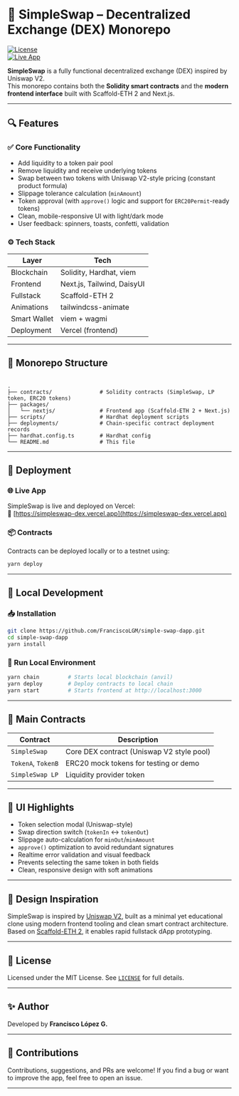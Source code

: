 # 🦄 SimpleSwap – Decentralized Exchange (DEX) Monorepo

[![License](https://img.shields.io/badge/license-MIT-blue.svg)](./LICENSE)  
[![Live App](https://img.shields.io/badge/Live%20App-Vercel-%23007ACC)](https://simpleswap-dex.vercel.app/)

**SimpleSwap** is a fully functional decentralized exchange (DEX) inspired by Uniswap V2.  
This monorepo contains both the **Solidity smart contracts** and the **modern frontend interface** built with Scaffold-ETH 2 and Next.js.

---

## 🔍 Features

### ✅ Core Functionality

- Add liquidity to a token pair pool
- Remove liquidity and receive underlying tokens
- Swap between two tokens with Uniswap V2-style pricing (constant product formula)
- Slippage tolerance calculation (`minAmount`)
- Token approval (with `approve()` logic and support for `ERC20Permit`-ready tokens)
- Clean, mobile-responsive UI with light/dark mode
- User feedback: spinners, toasts, confetti, validation

### ⚙️ Tech Stack

| Layer        | Tech                       |
| ------------ | -------------------------- |
| Blockchain   | Solidity, Hardhat, viem    |
| Frontend     | Next.js, Tailwind, DaisyUI |
| Fullstack    | Scaffold-ETH 2             |
| Animations   | tailwindcss-animate        |
| Smart Wallet | viem + wagmi               |
| Deployment   | Vercel (frontend)          |

---

## 🧱 Monorepo Structure

```

.
├── contracts/               # Solidity contracts (SimpleSwap, LP token, ERC20 tokens)
├── packages/
│   └── nextjs/              # Frontend app (Scaffold-ETH 2 + Next.js)
├── scripts/                 # Hardhat deployment scripts
├── deployments/             # Chain-specific contract deployment records
├── hardhat.config.ts        # Hardhat config
└── README.md                # This file

```

---

## 🚀 Deployment

### 🌐 Live App

SimpleSwap is live and deployed on Vercel:  
🔗 [https://simpleswap-dex.vercel.app](https://simpleswap-dex.vercel.app)

### 📦 Contracts

Contracts can be deployed locally or to a testnet using:

```bash
yarn deploy
```

---

## 🧪 Local Development

### 📥 Installation

```bash
git clone https://github.com/FranciscoLGM/simple-swap-dapp.git
cd simple-swap-dapp
yarn install
```

### 📡 Run Local Environment

```bash
yarn chain         # Starts local blockchain (anvil)
yarn deploy        # Deploy contracts to local chain
yarn start         # Starts frontend at http://localhost:3000
```

---

## 🔐 Main Contracts

| Contract           | Description                               |
| ------------------ | ----------------------------------------- |
| `SimpleSwap`       | Core DEX contract (Uniswap V2 style pool) |
| `TokenA`, `TokenB` | ERC20 mock tokens for testing or demo     |
| `SimpleSwap LP`    | Liquidity provider token                  |

---

## 🌈 UI Highlights

- Token selection modal (Uniswap-style)
- Swap direction switch (`tokenIn` ↔ `tokenOut`)
- Slippage auto-calculation for `minOut`/`minAmount`
- `approve()` optimization to avoid redundant signatures
- Realtime error validation and visual feedback
- Prevents selecting the same token in both fields
- Clean, responsive design with soft animations

---

## 🧠 Design Inspiration

SimpleSwap is inspired by [Uniswap V2](https://docs.uniswap.org/protocol/V2),
built as a minimal yet educational clone using modern frontend tooling and clean smart contract architecture.
Based on [Scaffold-ETH 2](https://github.com/scaffold-eth/scaffold-eth-2), it enables rapid fullstack dApp prototyping.

---

## 📄 License

Licensed under the MIT License.
See [`LICENSE`](./LICENSE) for full details.

---

## ✨ Author

Developed by **Francisco López G.**

---

## 💬 Contributions

Contributions, suggestions, and PRs are welcome!
If you find a bug or want to improve the app, feel free to open an issue.

---
